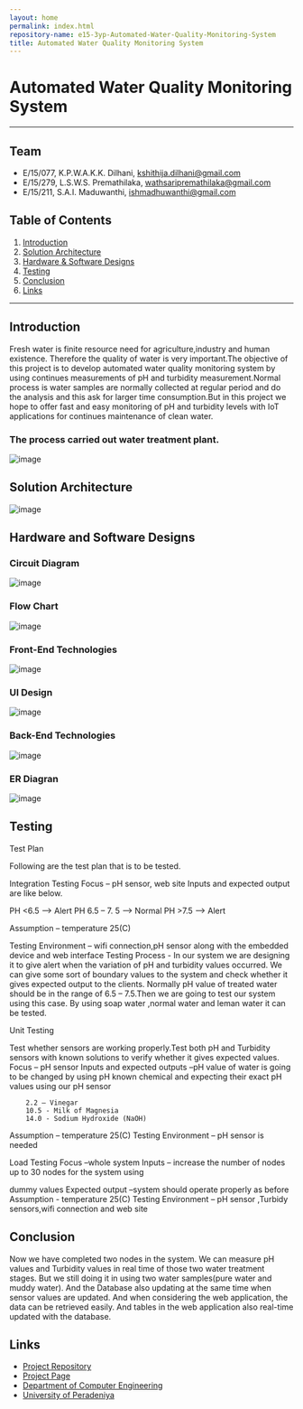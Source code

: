 ```yaml
---
layout: home
permalink: index.html
repository-name: e15-3yp-Automated-Water-Quality-Monitoring-System
title: Automated Water Quality Monitoring System
---
```


# Automated Water Quality Monitoring System

---

## Team
-  E/15/077, K.P.W.A.K.K. Dilhani, [kshithija.dilhani@gmail.com](mailto:kshithija.dilhani@gmail.com)
-  E/15/279, L.S.W.S. Premathilaka, [wathsaripremathilaka@gmail.com](mailto:wathsaripremathilaka@gmail.com)
-  E/15/211, S.A.I. Maduwanthi, [ishmadhuwanthi@gmail.com](mailto:ishmadhuwanthi@gmail.com)

## Table of Contents
1. [Introduction](#introduction)
2. [Solution Architecture](#solution-architecture )
3. [Hardware & Software Designs](#hardware-and-software-designs)
4. [Testing](#testing)
5. [Conclusion](#conclusion)
6. [Links](#links)

---

## Introduction


Fresh water is finite resource need for agriculture,industry and human existence. Therefore the quality of water is very important.The objective of this project is to develop automated water quality monitoring system by using continues measurements of pH and turbidity measurement.Normal process is water samples are normally collected at regular period and do the analysis and this ask for larger time consumption.But in this project we hope to offer fast and easy monitoring of pH and turbidity levels with IoT applications for continues maintenance of clean water.

### The process carried out water treatment plant.
![image](https://user-images.githubusercontent.com/73756777/119238107-29f25780-bb5e-11eb-9ca5-db925a0b96a8.png)



## Solution Architecture

![image](https://user-images.githubusercontent.com/73756777/119238122-49898000-bb5e-11eb-936d-2212a8bbe12a.png)

## Hardware and Software Designs

### Circuit Diagram
![image](https://user-images.githubusercontent.com/73756777/119238157-8190c300-bb5e-11eb-86ad-0982f5021e33.png)

### Flow Chart
![image](https://user-images.githubusercontent.com/73756777/119238187-aab15380-bb5e-11eb-896c-71e81c3c189f.png)

### Front-End Technologies
![image](https://user-images.githubusercontent.com/73756777/119238210-c9174f00-bb5e-11eb-955d-f00e4affb731.png)

### UI Design
![image](https://user-images.githubusercontent.com/73756777/119238216-d0d6f380-bb5e-11eb-8ddd-972a66ba64fc.png)

### Back-End Technologies
![image](https://user-images.githubusercontent.com/73756777/119238227-e2b89680-bb5e-11eb-96b6-d264d9119720.png)

### ER Diagran
![image](https://user-images.githubusercontent.com/73756777/119238231-e8ae7780-bb5e-11eb-91d1-479b19994ec6.png)


## Testing


Test Plan

Following are the test plan that is to be tested.

Integration Testing
Focus – pH sensor, web site
Inputs and expected output are like below.


PH <6.5 --> Alert
PH  6.5 – 7. 5 --> Normal
PH >7.5 --> Alert

Assumption – temperature 25(C)

Testing Environment – wifi connection,pH sensor along with the embedded device and web interface
Testing Process - In our system we are designing it to give alert when the variation of pH and turbidity values occurred. We can give some sort of boundary values to the system and check whether it gives expected output to the clients.
Normally pH value of treated water should be in the range of 6.5 – 7.5.Then we are going to test our system using this case.
By using soap water ,normal water and leman water it can be tested.



Unit Testing

Test whether sensors are working properly.Test both pH and Turbidity sensors with known solutions to verify whether it gives expected values.
Focus – pH sensor
Inputs and expected outputs –pH value of water is going to be changed by using pH known chemical and expecting their exact pH values using our pH sensor


        2.2 – Vinegar
        10.5 - Milk of Magnesia
        14.0 - Sodium Hydroxide (NaOH)


Assumption – temperature 25(C)
Testing Environment – pH sensor is needed

 Load Testing
Focus –whole system
Inputs – increase the number of nodes up to 30 nodes for the system using

dummy values
Expected output –system should operate properly as before
Assumption - temperature 25(C)
Testing Environment – pH sensor ,Turbidy sensors,wifi connection and web site

## Conclusion

 Now we have completed  two nodes in the system. We can measure pH values and Turbidity values in real time of those two water treatment stages. But we still doing it in using two water samples(pure water and muddy water). And the Database also updating at the same time when sensor values are  updated. And when considering the web application,  the data can be retrieved easily. And tables in the web application also real-time updated with the database.

## Links  
- <a href = "https://github.com/cepdnaclk/e15-3yp-Automated-Water-Quality-Monitoring-System" target = "_blank"> Project Repository </a>
- <a href = "https://cepdnaclk.github.io/e15-3yp-Automated-Water-Quality-Monitoring-System/" target = "_blank">Project Page</a>
- <a href = "http://www.ce.pdn.ac.lk/" target = "_blank">Department of Computer Engineering</a>
- <a href = "https://eng.pdn.ac.lk/" target = "_blank">University of Peradeniya</a>


[//]: # (Please refer this to learn more about Markdown syntax)
[//]: # (https://github.com/adam-p/markdown-here/wiki/Markdown-Cheatsheet)
